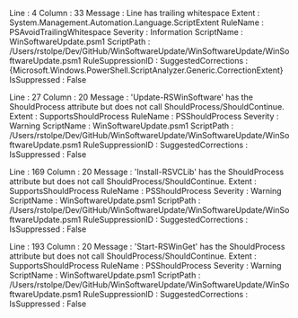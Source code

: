 ﻿
Line                 : 4
Column               : 33
Message              : Line has trailing whitespace
Extent               : System.Management.Automation.Language.ScriptExtent
RuleName             : PSAvoidTrailingWhitespace
Severity             : Information
ScriptName           : WinSoftwareUpdate.psm1
ScriptPath           : /Users/rstolpe/Dev/GitHub/WinSoftwareUpdate/WinSoftwareUpdate/WinSoftwareUpdate.psm1
RuleSuppressionID    : 
SuggestedCorrections : {Microsoft.Windows.PowerShell.ScriptAnalyzer.Generic.CorrectionExtent}
IsSuppressed         : False

Line                 : 27
Column               : 20
Message              : 'Update-RSWinSoftware' has the ShouldProcess attribute but does not call ShouldProcess/ShouldContinue.
Extent               : SupportsShouldProcess
RuleName             : PSShouldProcess
Severity             : Warning
ScriptName           : WinSoftwareUpdate.psm1
ScriptPath           : /Users/rstolpe/Dev/GitHub/WinSoftwareUpdate/WinSoftwareUpdate/WinSoftwareUpdate.psm1
RuleSuppressionID    : 
SuggestedCorrections : 
IsSuppressed         : False

Line                 : 169
Column               : 20
Message              : 'Install-RSVCLib' has the ShouldProcess attribute but does not call ShouldProcess/ShouldContinue.
Extent               : SupportsShouldProcess
RuleName             : PSShouldProcess
Severity             : Warning
ScriptName           : WinSoftwareUpdate.psm1
ScriptPath           : /Users/rstolpe/Dev/GitHub/WinSoftwareUpdate/WinSoftwareUpdate/WinSoftwareUpdate.psm1
RuleSuppressionID    : 
SuggestedCorrections : 
IsSuppressed         : False

Line                 : 193
Column               : 20
Message              : 'Start-RSWinGet' has the ShouldProcess attribute but does not call ShouldProcess/ShouldContinue.
Extent               : SupportsShouldProcess
RuleName             : PSShouldProcess
Severity             : Warning
ScriptName           : WinSoftwareUpdate.psm1
ScriptPath           : /Users/rstolpe/Dev/GitHub/WinSoftwareUpdate/WinSoftwareUpdate/WinSoftwareUpdate.psm1
RuleSuppressionID    : 
SuggestedCorrections : 
IsSuppressed         : False


